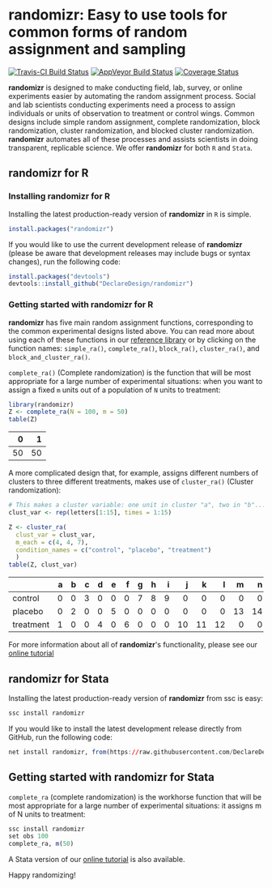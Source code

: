 
randomizr: Easy to use tools for common forms of random assignment and sampling
===============================================================================

[![Travis-CI Build Status](https://travis-ci.org/DeclareDesign/randomizr.svg?branch=master)](https://travis-ci.org/DeclareDesign/randomizr) [![AppVeyor Build Status](https://ci.appveyor.com/api/projects/status/github/DeclareDesign/randomizr?branch=master&svg=true)](https://ci.appveyor.com/project/DeclareDesign/randomizr) [![Coverage Status](https://coveralls.io/repos/github/DeclareDesign/randomizr/badge.svg?branch=master)](https://coveralls.io/github/DeclareDesign/randomizr?branch=master)

**randomizr** is designed to make conducting field, lab, survey, or online experiments easier by automating the random assignment process. Social and lab scientists conducting experiments need a process to assign individuals or units of observation to treatment or control wings. Common designs include simple random assignment, complete randomization, block randomization, cluster randomization, and blocked cluster randomization. **randomizr** automates all of these processes and assists scientists in doing transparent, replicable science. We offer **randomizr** for both `R` and `Stata`.

randomizr for R
---------------

### Installing randomizr for R

Installing the latest production-ready version of **randomizr** in `R` is simple.

``` r
install.packages("randomizr")
```

If you would like to use the current development release of **randomizr** (please be aware that development releases may include bugs or syntax changes), run the following code:

``` r
install.packages("devtools")
devtools::install_github("DeclareDesign/randomizr")
```

### Getting started with randomizr for R

**randomizr** has five main random assignment functions, corresponding to the common experimental designs listed above. You can read more about using each of these functions in our [reference library](http://randomizr.declaredesign.org/reference/index.html) or by clicking on the function names: `simple_ra()`, `complete_ra()`, `block_ra()`, `cluster_ra()`, and `block_and_cluster_ra()`.

`complete_ra()` (Complete randomization) is the function that will be most appropriate for a large number of experimental situations: when you want to assign a fixed `m` units out of a population of `N` units to treatment:

``` r
library(randomizr)
Z <- complete_ra(N = 100, m = 50)
table(Z)
```

|    0|    1|
|----:|----:|
|   50|   50|

A more complicated design that, for example, assigns different numbers of clusters to three different treatments, makes use of `cluster_ra()` (Cluster randomization):

``` r
# This makes a cluster variable: one unit in cluster "a", two in "b"...
clust_var <- rep(letters[1:15], times = 1:15)

Z <- cluster_ra(
  clust_var = clust_var,
  m_each = c(4, 4, 7),
  condition_names = c("control", "placebo", "treatment")
  )
table(Z, clust_var)
```

|           |    a|    b|    c|    d|    e|    f|    g|    h|    i|    j|    k|    l|    m|    n|    o|
|-----------|----:|----:|----:|----:|----:|----:|----:|----:|----:|----:|----:|----:|----:|----:|----:|
| control   |    0|    0|    3|    0|    0|    0|    7|    8|    9|    0|    0|    0|    0|    0|    0|
| placebo   |    0|    2|    0|    0|    5|    0|    0|    0|    0|    0|    0|    0|   13|   14|    0|
| treatment |    1|    0|    0|    4|    0|    6|    0|    0|    0|   10|   11|   12|    0|    0|   15|

For more information about all of **randomizr**'s functionality, please see our [online tutorial](http://randomizr.declaredesign.org/articles/randomizr_vignette.html)

randomizr for Stata
-------------------

Installing the latest production-ready version of **randomizr** from ssc is easy:

``` r
ssc install randomizr
```

If you would like to install the latest development release directly from GitHub, run the following code:

``` r
net install randomizr, from(https://raw.githubusercontent.com/DeclareDesign/strandomizr/master/) replace
```

Getting started with randomizr for Stata
----------------------------------------

`complete_ra` (complete randomization) is the workhorse function that will be most appropriate for a large number of experimental situations: it assigns m of N units to treatment:

``` r
ssc install randomizr
set obs 100
complete_ra, m(50)
```

A Stata version of our [online tutorial](http://randomizr.declaredesign.org/articles/srandomizr_vignette.html) is also available.

Happy randomizing!

